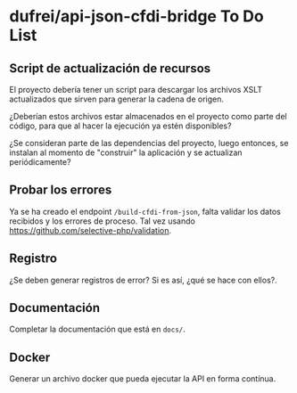 # dufrei/api-json-cfdi-bridge To Do List

## Script de actualización de recursos

El proyecto debería tener un script para descargar los archivos XSLT actualizados que sirven para
generar la cadena de origen.

¿Deberían estos archivos estar almacenados en el proyecto como parte del código,
para que al hacer la ejecución ya estén disponibles?

¿Se consideran parte de las dependencias del proyecto, luego entonces, se instalan al momento de "construir"
la aplicación y se actualizan periódicamente?

## Probar los errores

Ya se ha creado el endpoint `/build-cfdi-from-json`, falta validar los datos recibidos y los errores de proceso.
Tal vez usando <https://github.com/selective-php/validation>.

## Registro

¿Se deben generar registros de error? Si es así, ¿qué se hace con ellos?.

## Documentación

Completar la documentación que está en `docs/`.

## Docker

Generar un archivo docker que pueda ejecutar la API en forma contínua.
